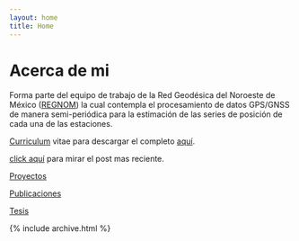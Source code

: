 ```yaml
---
layout: home
title: Home
---
```


# Acerca de mi

Forma parte del equipo de trabajo de la Red Geodésica del Noroeste de México ([REGNOM](https://regnom.cicese.mx/index.html)) la cual contempla el procesamiento de datos GPS/GNSS de manera semi-periódica para la estimación de las series de posición de cada una de las estaciones.

[Curriculum](cv) vitae para descargar el completo [aquí](assets/files/cv.pdf). 

[click aquí](posts) para mirar el post mas reciente. 

[Proyectos](proyectos/inesGPSsq)

[Publicaciones](publicaciones/pub2022)

[Tesis](tesis/tesis)



{% include archive.html %}
